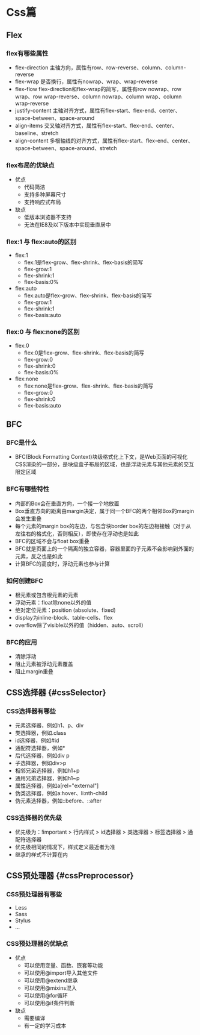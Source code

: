 # Css篇

## Flex

### flex有哪些属性

- flex-direction 主轴方向，属性有row、row-reverse、column、column-reverse
- flex-wrap 是否换行，属性有nowrap、wrap、wrap-reverse
- flex-flow flex-direction和flex-wrap的简写，属性有row nowrap、row wrap、row wrap-reverse、column nowrap、column wrap、column wrap-reverse
- justify-content 主轴对齐方式，属性有flex-start、flex-end、center、space-between、space-around
- align-items 交叉轴对齐方式，属性有flex-start、flex-end、center、baseline、stretch
- align-content 多根轴线的对齐方式，属性有flex-start、flex-end、center、space-between、space-around、stretch

### flex布局的优缺点

- 优点
  - 代码简洁
  - 支持多种屏幕尺寸
  - 支持响应式布局
- 缺点
  - 低版本浏览器不支持
  - 无法在IE8及以下版本中实现垂直居中

### flex:1 与 flex:auto的区别

- flex:1
  - flex:1是flex-grow、flex-shrink、flex-basis的简写
  - flex-grow:1
  - flex-shrink:1
  - flex-basis:0%
- flex:auto
  - flex:auto是flex-grow、flex-shrink、flex-basis的简写
  - flex-grow:1
  - flex-shrink:1
  - flex-basis:auto

### flex:0 与 flex:none的区别

- flex:0
  - flex:0是flex-grow、flex-shrink、flex-basis的简写
  - flex-grow:0
  - flex-shrink:0
  - flex-basis:0%
- flex:none
  - flex:none是flex-grow、flex-shrink、flex-basis的简写
  - flex-grow:0
  - flex-shrink:0
  - flex-basis:auto

## BFC

### BFC是什么

- BFC(Block Formatting Context)块级格式化上下文，是Web页面的可视化CSS渲染的一部分，是块级盒子布局的区域，也是浮动元素与其他元素的交互限定区域

### BFC有哪些特性

- 内部的Box会在垂直方向，一个接一个地放置
- Box垂直方向的距离由margin决定，属于同一个BFC的两个相邻Box的margin会发生重叠
- 每个元素的margin box的左边，与包含块border box的左边相接触（对于从左往右的格式化，否则相反），即使存在浮动也是如此
- BFC的区域不会与float box重叠
- BFC就是页面上的一个隔离的独立容器，容器里面的子元素不会影响到外面的元素，反之也是如此
- 计算BFC的高度时，浮动元素也参与计算

### 如何创建BFC

- 根元素或包含根元素的元素
- 浮动元素：float除none以外的值
- 绝对定位元素：position (absolute、fixed)
- display为inline-block、table-cells、flex
- overflow除了visible以外的值（hidden、auto、scroll）

### BFC的应用

- 清除浮动
- 阻止元素被浮动元素覆盖
- 阻止margin重叠

## CSS选择器 {#cssSelector}

### CSS选择器有哪些

- 元素选择器，例如h1、p、div
- 类选择器，例如.class
- id选择器，例如#id
- 通配符选择器，例如*
- 后代选择器，例如div p
- 子选择器，例如div>p
- 相邻兄弟选择器，例如h1+p
- 通用兄弟选择器，例如h1~p
- 属性选择器，例如a[rel="external"]
- 伪类选择器，例如a:hover、li:nth-child
- 伪元素选择器，例如::before、::after

### CSS选择器的优先级

- 优先级为：!important > 行内样式 > id选择器 > 类选择器 > 标签选择器 > 通配符选择器
- 优先级相同的情况下，样式定义最近者为准
- 继承的样式不计算在内

## CSS预处理器 {#cssPreprocessor}

### CSS预处理器有哪些

- Less
- Sass
- Stylus
- ...

### CSS预处理器的优缺点

- 优点
  - 可以使用变量、函数、嵌套等功能
  - 可以使用@import导入其他文件
  - 可以使用@extend继承
  - 可以使用@mixins混入
  - 可以使用@for循环
  - 可以使用@if条件判断
- 缺点
  - 需要编译
  - 有一定的学习成本
